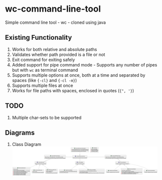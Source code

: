 # wc-command-line-tool
Simple command line tool - wc - cloned using java

## Existing Functionality
1. Works for both relative and absolute paths
2. Validates whether path provided is a file or not
3. Exit command for exiting safely
4. Added support for pipe command mode - Supports any number of pipes but with `wc` as terminal command
5. Supports multiple options at once, both at a time
   and separated by spaces (like `{-cl}` and `{-cl -m}`)
6. Supports multiple files at once
7. Works for file paths with spaces, enclosed in quotes (`{", '}`)

## TODO
1. Multiple char-sets to be supported

## Diagrams
1. Class Diagram
![Class diagram for wc-command-line-tool](resources/wc-command-line-tool-class-diagram.png "Class diagram")